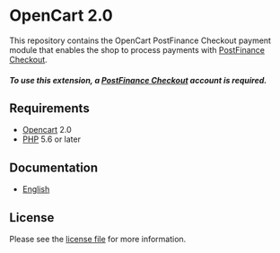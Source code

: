 # OpenCart 2.0

This repository contains the OpenCart  PostFinance Checkout payment module that enables the shop to process payments with [PostFinance Checkout](https://www.postfinance.ch).

##### To use this extension, a [PostFinance Checkout](https://www.postfinance.ch) account is required.

## Requirements

* [Opencart](https://www.opencart.com/) 2.0
* [PHP](http://php.net/) 5.6 or later

## Documentation

* [English](https://plugin-documentation.postfinance-checkout.ch/pfpayments/opencart-2.0/1.0.8/docs/en/documentation.html)

## License

Please see the [license file](https://github.com/pfpayments/opencart-2.0/blob/1.0.8/LICENSE) for more information.